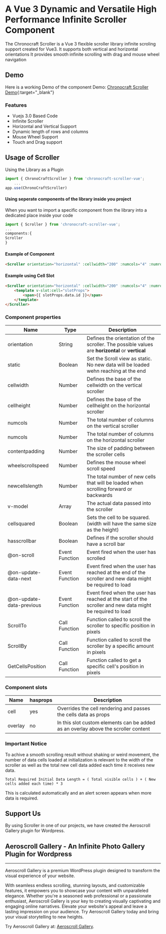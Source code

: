 # A Vue 3 Dynamic and Versatile High Performance Infinite Scroller Component

The Chronocraft Scroller is a Vue 3 flexible scroller library infinite scroling support created for Vue3.
It supports both vertical and horizontal orientations
It provides smooth infinite scrolling with drag and mouse wheel navigation

## Demo
Here is a working Demo of the component
Demo: [Chronocraft Scroller Demo](https://codesandbox.io/s/chronocraft-vue3-infinite-scroller-demo-gvmb2?file=/src/App.vue){:target="_blank"}

### Features
- Vuejs 3.0 Based Code
- Infinite Scroller
- Horizontal and Vertical Support
- Dynamic length of rows and columns
- Mouse Wheel Support
- Touch and Drag support

## Usage of Scroller

Using the Library as a Plugin

```javascript
import { ChronoCraftScroller } from 'chronocraft-scroller-vue';
    ...
app.use(ChronoCraftScroller)
```

#### Using seperate components of the library inside you project

When you want to import a specific component from the library into a dedicated place inside your code

```javascript
import { Scroller } from 'chronocraft-scroller-vue';
...
components:{
Scroller
}
```


#### Example of Component
```html
<Scroller orientation="horizontal" :cellwidth="200" :numcols="4" :numrows="4" :contentpadding="30" :wheelscrollspeed="20" :newcellslength="newcellslength" :data="scrollerdata" :cellsquared="true" @on-scroll="OnScroll" @on-update-data-next="onUpdateDataNext" @on-update-data-previous="onUpdateDataPrevious"/>
```

#### Example using Cell Slot
```html
<Scroller orientation="horizontal" :cellwidth="200" :numcols="4" :numrows="4" :contentpadding="30" :wheelscrollspeed="20" :newcellslength="newcellslength" :data="scrollerdata" :cellsquared="true" @on-scroll="OnScroll" @on-update-data-next="onUpdateDataNext" @on-update-data-previous="onUpdateDataPrevious">
    <template v-slot:cell="slotProps">
        <span>{{ slotProps.data.id }}</span>
    </template>
</Scroller>
```


### Component properties

|  Name  | Type  | Description  |
|---|---|---|
|  orientation  |  String  |  Defines the orientation of the scroller. The possible values are **horizontal** or **vertical**  |
|  static       |  Boolean |  Set the Scroll view as static. No new data will be loaded wehn reaching at the end
|  cellwidth    |  Number  |  Defines the base of the cellwidth on the vertical scroller |
|  cellheight    |  Number  |  Defines the base of the cellheight on the horizontal scroller  |
|  numcols  |  Number  |  The total number of columns on the vertical scroller  |
|  numcols  |  Number  |  The total number of columns on the horizontal scroller  |
|  contentpadding  |  Number  |  The size of padding between the scroller cells  |
|  wheelscrollspeed  |  Number  |  Defines the mouse wheel scroll speed  |
|  newcellslength  |  Number  |  The total number of new cells that will be loaded when scrolling forward or backwards  |
|  v-model  |  Array  |  The actual data passed into the scroller |
|  cellsquared  |  Boolean  |  Sets the cell to be squared. (width will have the same size as the height)  |
|  hasscrollbar  |  Boolean  |  Defines if the scroller should have a scroll bar  |
|  @on-scroll  |  Event Function   | Event fired when the user has scrolled    |
|  @on-update-data-next  |  Event Function  |  Event fired when the user has reached at the end of the scroller and new data might be required to load |
|  @on-update-data-previous  |  Event Function  | Event fired when the user has reached at the start of the scroller and new data might be required to load  |
|  ScrollTo  |  Call Function  |  Function called to scroll the scroller to specific position in pixels
|  ScrollBy  |  Call Function  |  Function called to scroll the scroller by a specific amount in pixels
|  GetCellsPosition  |  Call Function  |  Function called to get a specific cell's position in pixels

### Component slots

|  Name  | hasprops  | Description  |
|---|---|---|
|  cell  | yes  | Overrides the cell rendering and passes the cells data as props
|  overlay  | no  | In this slot custom elements can be added as an overlay above the scroller content


### Important Notice
To achive a smooth scrolling result without shaking or weird movement, the number of data cells loaded at initialization is relevant
to the width of the scroller as well as the total new cell data added each time it receives new data.

```
Total Required Initial Data Length = ( Total visible cells ) + ( New cells added each time) * 3
```

This is calculated automatically and an alert screen appears when more data is required.

## Support Us
By using Scroller in one of our projects, we have created the Aeroscroll Gallery plugin for Wordpress.

## Aeroscroll Gallery - An Infinite Photo Gallery Plugin for Wordpress
---

Aeroscroll Gallery is a premium WordPress plugin designed to transform the visual experience of your website. 

With seamless endless scrolling, stunning layouts, and customizable features, it empowers you to showcase your content with unparalleled elegance. Whether you're a seasoned web professional or a passionate enthusiast, Aeroscroll Gallery is your key to creating visually captivating and engaging online narratives. Elevate your website's appeal and leave a lasting impression on your audience. Try Aeroscroll Gallery today and bring your visual storytelling to new heights.

Try Aeroscroll Gallery at:
[Aeroscroll Gallery](https://www.aeroscroll.com).
